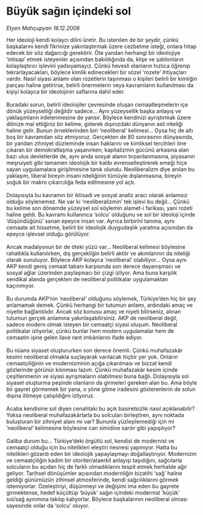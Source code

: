 # Büyük sağın içindeki sol

*Etyen Mahçupyan 16.12.2008*

<div class="taraf_structure_2col_1zq">
<div class="margen_n">



 <p>Her ideoloji kendi kolaycı dilini üretir. Bu istenilen de bir şeydir, çünkü başkalarını kendi fikrinize yakınlaştırmak üzere cezbetme isteği, onlara hitap edecek bir söz dağarcığı gerektirir. Öte yandan herhangi bir ideolojiye ‘intisap’ etmek isteyenler açısından bakıldığında da, klişe ve şablonların kolaylaştırıcı işlevini yadsıyamayız. Çünkü hevesli olanların hızlıca öğrenip tekrarlayacakları, böylece kimlik edinecekleri bir sözel ‘rozete’ ihtiyaçları vardır. Nasıl siyasi anlamı olan rozetlerin taşınması o kişileri belirli bir kimliğin parçası haline getirirse, belirli önermelerin veya kavramların kullanılması da kişiyi kolayca bir ideolojinin saflarına dahil eder. <br/><br/>Buradaki sorun, belirli ideolojiler çevresinde oluşan cemaatleşmelerin içe dönük yüzeyselliği değildir sadece... Aynı yüzeysellik başka anlayış ve yaklaşımların irdelenmesine de yansır. Böylece kendinizi ayrıştırmak üzere dilinize mal ettiğiniz bir kelime, giderek dışınızdaki dünyanın asli niteliği haline gelir. Bunun örneklerinden biri ‘neoliberal’ kelimesi... Oysa hiç de altı boş bir kavramdan söz etmiyoruz. Gerçekten de 80 sonrasının dünyasında, bir yandan zihniyet düzleminde insan haklarını ve kimliksel tercihleri öne çıkaran bir demokratlaşma yaşanırken; kapitalizmin gücünü arkasına alan bazı ulus devletlerde de, aynı anda sosyal alanın tırpanlanmasına, piyasanın meşruiyeti gibi tamamen ideolojik bir kalıbı evrenselleştirerek emeği hiçe sayan uygulamalara girişilmesine tanık olundu. Neoliberalizm diye anılan bu yaklaşım, liberal bireyin insani niteliğinin tümüyle dışlanmasına, bireyin soğuk bir makro çıkarcılığa feda edilmesine yol açtı. <br/><br/>Dolayısıyla bu kavramın bir iktisadi ve sosyal analiz aracı olarak anlamsız olduğu söylenemez. Ne var ki ‘neoliberalizmin’ tek işlevi bu değil... Çünkü bu kelime son dönemde yüzeysel sol söylemin alamet-i farikası, yani rozeti haline geldi. Bu kavramı kullanınca ‘solcu’ olduğunu ve sol bir ideoloji içinde ‘düşündüğünü’ sanan epeyce insan var. Ayrıca birbirini tanıma, aynı cemaate ait hissetme, belirli bir ideolojik duygudaşlık yaratma açısından da epeyce işlevsel olduğu görülüyor. <br/><br/>Ancak madalyonun bir de öteki yüzü var... Neoliberal kelimesi böylesine rahatlıkla kullanılırken, dış gerçekliğin belirli aktör ve akımlarının da niteliği olarak sunuluyor. Böylece AKP kolayca ‘neoliberal’ olabiliyor... Oysa aynı AKP kendi geniş cemaat tabanı karşısında son derece dayanışmacı ve sosyal ağlar üzerinden paylaşmacı bir çizgi izliyor. Ama buna karşılık sendikal alanda gerçekten de neoliberal politikalar uygulamaktan kaçınmıyor. <br/><br/>Bu durumda AKP’nin ‘neoliberal’ olduğunu söylemek, Türkiye’den hiç bir şey anlamamak demek. Çünkü herhangi bir tutumun anlamı, ardındaki amaç ve niyetle bağlantılıdır. Ancak söz konusu amaç ve niyeti bilirseniz, alınan tutumun gerçek anlamına yakınlaşabilirsiniz. AKP de neoliberal değil, sadece modern olmak isteyen bir cemaatçi siyasi oluşum. Neoliberal politikalar izliyorlar, çünkü bunlar hem modern uygulamalar hem de cemaatin işine gelen ilave rant imkânlarını ifade ediyor. <br/><br/>Bu nüans siyaset oluştururken son derece önemli. Çünkü muhafazakâr kesimi neoliberal olmakla suçlayarak varılacak hiçbir yer yok. Onların cemaatçiliğinin ve modernizminin açığa çıkarılması ve bizzat kendi gözlerinde görünür kılınması lazım. Çünkü muhafazakâr kesim içinde çeşitlenmenin ve siyasi ayrışmaların olabilmesi buna bağlı. Dolayısıyla sol siyaset oluşturma peşinde olanların da girmeleri gereken alan bu. Ama böyle bir gayret görmemek bir yana, o yöne gitme iradesini gösterenlerin de solun dışına itilmeye çalışıldığını izliyoruz. <br/><br/>Acaba kendisine sol diyen cenahtaki bu açık basiretsizlik nasıl açıklanabilir? Yoksa neoliberal muhafazakârlarla bu solcuları birleştiren, aynı noktada buluşturan bir zihniyet alanı mı var? Bununla yüzleşilemediği için mi ‘neoliberal’ kelimesine böylesine can simidine sarılır gibi yapışılıyor? <br/><br/>Galiba durum bu... Türkiye’deki örgütlü sol, kendisi de modernist ve cemaatçi olduğu için bu nitelikleri eleştiri nesnesi yapmıyor. Hatta bu nitelikleri gözardı eden bir ideolojik yapaylaşmayı doğallaştırıyor. Modernizm ve cemaatçiliğin kadim bir otoriter/ataerkil anlayışı taşıdığını, sağcılarla solcuların bu açıdan hiç de farklı olmadıklarını tespit etmek herhalde ağır geliyor. Tarihsel dönüşümler açısından modernliğin bizatihi ‘sağ’ haline geldiği günümüzün zihinsel atmosferinde, kendi sağcılıklarını görmek istemiyorlar. Özeleştiriyi, düşünmeyi ve değişimi ima eden bu gayrete girmektense, hedef küçültüp ‘büyük’ sağın içindeki modernist ‘küçük’ sol/sağ ayırımına takılıp kalıyorlar. Böylece başkalarının neoliberal olması sayesinde onlar da ‘solcu’ oluyor.</p>

<br/>


<div id="taraf_not">
</div>

</div>


</div>
